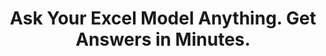 ---
aliases: 
  - /solutions/share-spreadsheets-and-presentations-online/
  - /solutions/compatibility-with-excel-and-powerpoint/
  - /solutions/track-changes-from-an-excel-file/
  - /solutions/collaborative-decision-making-software/
  - /solutions/spreadsheet-collaboration-software/
  - /solutions/collaboration/
  - /solutions/multidimensional-olap-analysis-online/
  - /product-tour/
  - /solutions/
  - /features/
  - /why-visyond/
title: Ask Your Excel Model Anything. Get Answers in Minutes.
metaTags: >-
  <meta property="og:title" content="Ask Your Excel Model Anything. Share Answers in Minutes.">
  <meta property="og:type" content="website">
  <meta property="og:image" content="https://visyond.com/img/thumbnails/Thumbnail - Homepage 2022.png">
  <meta property="og:description" content="Visualize your spreadsheets as predictive dashboards, automate Financial Statements, What-if and Risk analyses.">
  <meta property="og:url" content="https://visyond.com">
  <meta name="description" content="Visualize your spreadsheets as predictive dashboards, automate Financial Statements, What-if and Risk analyses.">
topTitle: >-
  The Excel flexibility <span style="color: #3da770;">you</span> value.
  </br>
  The cloud playground for <span style="color: #ff9759;">your team</span>.
  </br>
  Interactive insights for <span style="color:#349bfd;">everybody</span>.
topDescription: >-
  Transform Excel templates and models into interactive workspaces for agile decisions. Empower everybody to focus on what's important, drive engagement and shield the calculation core from accidents.
useCasesHeader: >-
         What would you like your spreadsheet to be...
useCaseSection:
  - useCaseSectionContent:
      - useCaseTitle: Communicating Insights
        useCaseImage: /img/icons/use-cases/commmunicate-insights.png
        isVisible: true
        useCaseDescription: >-
          Establish a layer where teams can safelty query the model without interfering with each other...
        useCaseURL: /solutions/what-if-analysis/  
      - useCaseTitle: Interactive Calculators
        useCaseImage: /img/icons/use-cases/calculators.png
        isVisible: true
        useCaseDescription: >-
          Have a secure and interactive visualization layer that always stays up-to-date on top of your spreadsheet.
        useCaseURL: /solutions/what-if-analysis/   
      - useCaseTitle: Budget vs Actual
        useCaseImage: /img/icons/use-cases/budget-vs-actual.png
        isVisible: true
        useCaseDescription: >-
          Something-something something   
      - useCaseTitle: Interactive Calculators
        useCaseImage: /img/icons/use-cases/calculators.png
        isVisible: true
        useCaseDescription: >-
          Have a secure and interactive visualization layer that always stays up-to-date on top of your spreadsheet.
        useCaseURL: /solutions/what-if-analysis/   
      - useCaseTitle: Budget vs Actual
        useCaseImage: /img/icons/use-cases/budget-vs-actual.png
        isVisible: true
        useCaseDescription: >-
          Something-something something                                         
    useCaseSectionTitle: >-
          <span style="color: #3da770;">...an effective</span> communication tool<span style="color: #3da770;">?</span>
    useCaseSectionContentThemeColor: '#0086ff'           
  - useCaseSectionContent:
      - useCaseTitle: Data Gathering
        useCaseImage: /img/icons/use-cases/data-gathering.png
        isVisible: true
        useCaseDescription: >-
          Securely contribute your data into the central model, track contributions and do stuff...
      - useCaseTitle: Data Tracking
        useCaseImage: /img/icons/use-cases/financial-statements.png
        isVisible: true
        useCaseDescription: >-
          Something-something something          
      - useCaseTitle: Somthing 2
        useCaseImage: /img/icons/use-cases/data-tracking.png
        isVisible: true
        useCaseDescription: >-
          Something-something something
        useCaseURL: /solutions/what-if-analysis/                                                    
    useCaseSectionTitle: >-
          <span style="color: #ff9759;">...a </span> multiplayer workspace<span style="color: #ff9759;"> where you set the rules</span><span style="color: #ff9759;">?</span>
    useCaseSectionContentThemeColor: '#62bd82'
  - useCaseSectionContent:
      - useCaseTitle: Data Tracking
        useCaseImage: /img/icons/use-cases/financial-statements.png
        isVisible: true
        useCaseDescription: >-
          Something-something something          
      - useCaseTitle: Somthing 2
        useCaseImage: /img/icons/use-cases/data-tracking.png
        isVisible: true
        useCaseDescription: >-
          Something-something something
        useCaseURL: /solutions/what-if-analysis/                                                    
    useCaseSectionTitle: >-
          <span style="color: #349bfd;">...an </span> insights machine anybody can drive <span style="color: #349bfd;">.</span>
    useCaseSectionContentThemeColor: '#f76f83'   
  - useCaseSectionContent:
      - useCaseTitle: Data Tracking
        useCaseImage: /img/icons/use-cases/financial-statements.png
        isVisible: true
        useCaseDescription: >-
          Something-something something          
      - useCaseTitle: No-code Apps
        useCaseImage: /img/icons/use-cases/data-tracking.png
        isVisible: true
        useCaseDescription: >-
          Something-something something
        useCaseURL: /solutions/what-if-analysis/                                                    
    useCaseSectionTitle: >-
          <span style="color: #383e4d;">...a </span> productivity and decision-support <span style="color: #383e4d;">platform.</span>
    useCaseSectionContentThemeColor: '#f76f83'              
StepsHeader: >-
      3 Simple Steps to Save Countless Hours
StepsSubtitle: >-
      No installations. Easy-to-use. Value from day one.
StepsBlock:
  - descr: >-
      Import your spreadsheet or create one in Visyond, turning it into a collaborative platform for predictive dashboards and self-service analysis.</br></br>
      Complement your existing toolkit (Excel add-ins, BI-tools) for quick and agile business case development, and build a solid foundation for decision making.
    benefitsList:
      - text: >-
          No need to install anything. Visyond works in the browser, on any operating system.
      - text: >-
           Fully utilize your Excel modeling experience - Visyond uses the same formulas and syntax.
      - text: >-
           Improve your workflows by reducing errors, controlling access, and tracking changes and scenarios.       
    infoVideo: /video/3 steps/Step 1 - Connect Your Spreadsheet.mp4
    infoVideoPoster: /video/3 steps/Step 1 - Connect Your Spreadsheet.jpg
    image: /img/home/step1.png
    title: 'Import Your Spreadsheet'
    titlePrefix: '1'
  - descr: >-
      Get ready-to-present What-if analysis reports with a few clicks. It’s that simple.</br></br>
      Deliver reliable insights and reduce the risk of errors.
    benefitsList:
      - text: >-    
          You don’t need to move data across many tools - analyses are in the cloud together with the model, its scenarios and dashboards.
      - text: >-
          Both novices and experts can easily analyze data, and build powerful workflows that are difficult and expensive to set up otherwise.
      - text: >-
          No-code and no need for maintenance if the spreadsheet changes.
    infoVideo: /video/3 steps/Step 2 - Analyze with a Few Clicks.mp4
    infoVideoPoster: /video/3 steps/Step 2 - Analyze with a Few Clicks.jpg      
    image: /img/home/step2.png  
    title: 'Understand How Changes Impact Forecasts'
    titlePrefix: '2'   
  - descr: >-
      Create interactive ‘what-if’ dashboards to visualize scenarios and forecasts, powered by your model’s calculations, without exposing the intricacies of the spreadsheet.
    benefitsList:
      - text: >-
          Viewers playing with the numbers on the dashboard can’t break the spreadsheet (or even see it, if you so wish).
      - text: >-
          Each stakeholder has a unique view depending on which worksheets and dashboards they are allowed to see.
      - text: >-
          Dashboards are secure and always up-to-date visualization layers on top of your spreadsheet, which acts as a calculation engine in the cloud (a single source of truth).             
    infoVideo: /video/3 steps/Step 3 - Share Insights via Dashboards.mp4
    infoVideoPoster: /video/Step 3 - Share Insights via Dashboards.jpg    
    image: /img/home/step4.png
    title: 'Share Insights via Predictive Dashboards'
    titlePrefix: '3'  
FeaturesHeader: 'Be Prepared for Any Scenario and What-if Question'
infoBlockFirst:
  - benefitsList:
      - text: >-
          Answer ‘what-if’ questions with Scenario Analysis.
      - text: >-
          Visualize the cells that change between scenarios with Scenario Waterfall Analysis.
      - text: >-
          Track assumptions and scenarios from your collaborators, and always know where the numbers are coming from.
      - text: >-
          Empower collaborators to test scenarios independently via interactive dashboards, shielding them from information overload.
    descr: >-
      Analyze scenarios, create forecasts, compare Budget vs Actual and turn scenario planning into a truly collaborative experience.
    infoVideo: '/video/Create, Compare and Analyze Scenarios On-the-fly - Visyond.mp4'
    infoVideoPoster: '/video/Create, Compare and Analyze Scenarios On-the-fly - Visyond.jpg'
    title: 'Scenario Planning and Forecasting'
    demoLink: 'https://visyond.com/project/f884b9bd-2d01-4baf-b1cb-f8a037ab5c28'
  - benefitsList:
      - text: Visualize the impact of important cells with Tornado Analysis.
      - text: Learn what really drives your decision metrics and see how sensitive your model is to changes with Sensitivity Analysis.   
      - text: Analyze risks with Monte Carlo simulations.
      - text: >-
          Get presentation-ready analysis charts and securely share them with collaborators.
      - text: >-
          Extend your collaborators’ analyses without anyone losing or corrupting data.
    descr: >-
      Analyze important decision metrics, and empower teams to self-serve and collaborate on analyses. All this - in a single platform that connects spreadsheets, analyses and dashboards.
    infoVideo: /video/Visualize the Impact of Important Business Drivers - Visyond.mp4
    infoVideoPoster: /video/Visualize the Impact of Important Business Drivers - Visyond.jpg
    title: What-if Analysis and Monte Carlo Simulations
  - benefitsList:
      - text: >-
          Creating a dashboard is easy. Add output cells with decision metrics from your spreadsheet, select input cells, style them as sliders or dropdowns, throw in some charts, and your dashboard is ready to go!
      - text: >-
          Your spreadsheet is safe. Changing data on the dashboard does not change the spreadsheet.
      - text: >-
          Control access. Share only specific dashboards and scenarios with specific collaborators.
    descr: >-
      Link your spreadsheet models to interactive online dashboards, and securely share them online. Empower your team or clients to visualize forecasts and scenarios without the risk of breaking the spreadsheet.
    infoVideo: /video/Share Insights with Spreadsheet-driven Dashboards - Visyond.mp4
    infoVideoPoster: /video/Share Insights with Spreadsheet-driven Dashboards - Visyond.jpg
    title: Predictive ‘What-if’ Dashboards     
visForHeader: 'Visyond Is for Everyone Who Makes Decisions Based on Spreadsheets'
functionTitle: Functions
caseTitle: Use Cases
industryTitle: Industries
functionList:
  - image: /img/home/visForColumn1/function2.png
    text: Analysts and Modelers
  - image: /img/home/visForColumn1/function1.png
    text: CxOs & Decision Makers
  - image: /img/home/visForColumn1/function3.png
    text: Sales & Communication
  - image: /img/home/visForColumn1/function4.png
    text: Consultants
caseList:
  - image: /img/home/visForColumn2/case1.png
    text: Risk Analysis & Simulations
  - image: /img/home/visForColumn2/case2.png
    text: Planning & Modelling
  - image: /img/home/visForColumn2/case3.png
    text: Budgeting & Forecasting
  - image: /img/home/visForColumn2/case4.png
    text: Financial Reporting
  - image: /img/home/visForColumn2/case5.png
    text: Investment Analysis
  - image: /img/home/visForColumn2/case6.png
    text: Scenario Analysis
industryList:
  - image: /img/home/visForColumn3/industry1.png
    text: Banking
  - image: /img/home/visForColumn3/industry5.png
    text: Management Consulting
  - image: /img/home/visForColumn3/industry2.png
    text: Financial Services
  - image: /img/home/visForColumn3/industry6.png
    text: Telecommunication
  - image: /img/home/visForColumn3/industry3.png
    text: Real Estate
  - image: /img/home/visForColumn3/industry4.png
    text: Insurance     
AddinCloudHeader: 'Work the Way You Like'
summary:
  - content: >-
      Get the Excel add-in if you want to use macros, other add-ins and cutting-edge Excel features, or to work with very large spreadsheets.
    title: Excel Add-in
    image: /img/home/excelAddinIcon.png
    buttonText: Get Add-in
    buttonLink: https://appsource.microsoft.com/en-us/product/office/WA200002940
  - content: >-
      Sign up for the cloud platform if you want advanced collaboration on spreadsheets, scenarios, analyses and interactive dashboards with secure, role- and object-based access control. 
    title: Cloud Platform
    image: /img/home/cloudPlatformIcon.png
    buttonText: Get Started
    buttonLink: /accounts/signup/
DemoStripTitle: Try It Live Before You Sign Up
DemoStripTitleButton: See the Interactive Demo
DemoStripTitleLink: https://visyond.com/project/125105b6-a269-4dd1-9145-5e4eea10276d
---